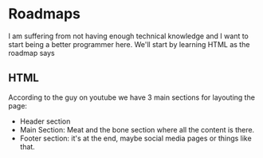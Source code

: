 # Roadmaps

I am suffering from not having enough technical knowledge and I want to start being a better programmer here.
We'll start by learning HTML as the roadmap says

## HTML

According to the guy on youtube we have 3 main sections for layouting the page:
- Header section
- Main Section: Meat and the bone section where all the content is there.
- Footer section: it's at the end, maybe social media pages or things like that.




